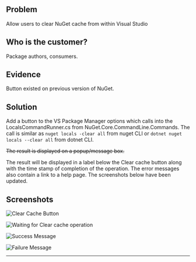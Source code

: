 ## Problem
Allow users to clear NuGet cache from within Visual Studio

## Who is the customer?
Package authors, consumers.

## Evidence
Button existed on previous version of NuGet.

## Solution
Add a button to the VS Package Manager options which calls into the LocalsCommandRunner.cs from NuGet.Core.CommandLine.Commands. 
The call is similar as `nuget locals -clear all` from nuget CLI or `dotnet nuget locals --clear all` from dotnet CLI.

<strike>The result is displayed on a popup/message box.</strike>

The result will be displayed in a label below the Clear cache button along with the time stamp of completion of the operation. The error messages also contain a link to a help page. The screenshots below have been updated.

## Screenshots

![Clear Cache Button](https://cloud.githubusercontent.com/assets/10507120/17796340/96a187d8-6574-11e6-808b-077eab738780.png)

![Waiting for Clear cache operation](https://cloud.githubusercontent.com/assets/10507120/17796346/9c0885f0-6574-11e6-8843-3259e40d0180.png)

![Success Message](https://cloud.githubusercontent.com/assets/10507120/17796349/9f3c3ed8-6574-11e6-9fc4-0629f51150f3.png)

![Failure Message](https://cloud.githubusercontent.com/assets/10507120/17796352/a3d44c24-6574-11e6-8b25-7b698d86b71a.png)
***
